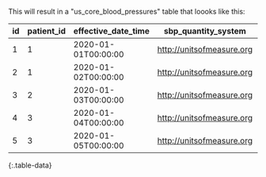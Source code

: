 This will result in a "us_core_blood_pressures" table that loooks like this:

| id | patient_id | effective_date_time | sbp_quantity_system       | sbp_quantity_code | sbp_quantity_display | sbp_quantity_value | dbp_quantity_system       | dbp_quantity_code | dbp_quantity_display | dbp_quantity_value |
|----|------------|---------------------|---------------------------|-------------------|----------------------|--------------------|---------------------------|-------------------|----------------------|--------------------|
| 1  | 1          | 2020-01-01T00:00:00 | http://unitsofmeasure.org | mmHg              | mm[Hg]               | 120                | http://unitsofmeasure.org | mmHg              | mm[Hg]               | 80                 |
| 2  | 1          | 2020-01-02T00:00:00 | http://unitsofmeasure.org | mmHg              | mm[Hg]               | 130                | http://unitsofmeasure.org | mmHg              | mm[Hg]               | 90                 |
| 3  | 2          | 2020-01-03T00:00:00 | http://unitsofmeasure.org | mmHg              | mm[Hg]               | 140                | http://unitsofmeasure.org | mmHg              | mm[Hg]               | 100                |
| 4  | 3          | 2020-01-04T00:00:00 | http://unitsofmeasure.org | mmHg              | mm[Hg]               | 150                | http://unitsofmeasure.org | mmHg              | mm[Hg]               | 110                |
| 5  | 3          | 2020-01-05T00:00:00 | http://unitsofmeasure.org | mmHg              | mm[Hg]               | 160                | http://unitsofmeasure.org | mmHg              | mm[Hg]               | 120                |
{:.table-data}
